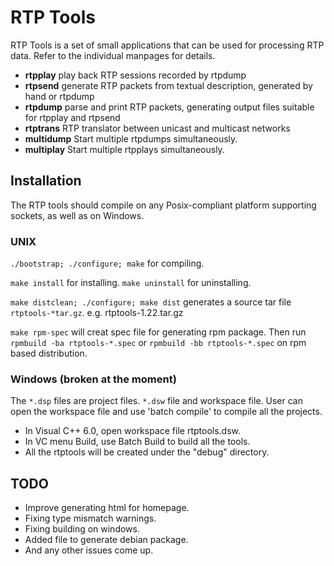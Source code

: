 # RTP Tools

RTP Tools is a set of small applications
that can be used for processing RTP data.
Refer to the individual manpages for details.

* **rtpplay**
	play back RTP sessions recorded by rtpdump
* **rtpsend**
	generate RTP packets from textual description,
	generated by hand or rtpdump
* **rtpdump**
	parse and print RTP packets,
	generating output files suitable for rtpplay and rtpsend
* **rtptrans**
	RTP translator between unicast and multicast networks
* **multidump**
	Start multiple rtpdumps simultaneously.
* **multiplay**
	Start multiple rtpplays simultaneously.

## Installation

The RTP tools should compile on any Posix-compliant platform
supporting sockets, as well as on Windows.

### UNIX

`./bootstrap; ./configure; make` for compiling.

`make install` for installing.
`make uninstall` for uninstalling.

`make distclean; ./configure; make dist` generates a source tar file `rtptools-*tar.gz`.
  e.g. rtptools-1.22.tar.gz

`make rpm-spec` will creat spec file for generating rpm package.
  Then run `rpmbuild -ba rtptools-*.spec` or
  `rpmbuild -bb rtptools-*.spec` on rpm based distribution.

### Windows (broken at the moment)

The `*.dsp` files are project files. `*.dsw` file and workspace file.
User can open the workspace file and use 'batch compile'
to compile all the projects.

* In Visual C++ 6.0, open workspace file rtptools.dsw.
* In VC menu Build, use Batch Build to build all the tools.
* All the rtptools will be created under the "debug\" directory.

## TODO

* Improve generating html for homepage.
* Fixing type mismatch warnings.
* Fixing building on windows.
* Added file to generate debian package.
* And any other issues come up.

